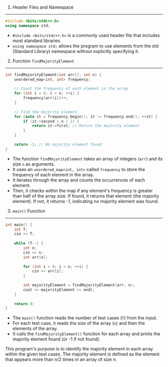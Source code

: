 1. Header Files and Namespace
---
```c++
#include <bits/stdc++.h> 
using namespace std;
```

- ``#include <bits/stdc++.h>`` is a commonly used header file that includes most standard libraries.
- `using namespace std;` allows the program to use elements from the std (Standard Library) namespace without explicitly specifying it.

2. Function ```findMajorityElement```
---
```c++
int findMajorityElement(int arr[], int n) {
    unordered_map<int, int> frequency;
    
    // Count the frequency of each element in the array
    for (int i = 0; i < n; ++i) {
        frequency[arr[i]]++;
    }
    
    // Find the majority element
    for (auto it = frequency.begin(); it != frequency.end(); ++it) {
        if (it->second > n / 2) {
            return it->first; // Return the majority element
        }
    }
    
    return -1; // No majority element found
}

```

- The function `findMajorityElement` takes an array of integers (`arr`) and its size `n` as arguments.
- It uses an `unordered_map<int, int>` called `frequency` to store the frequency of each element in the array.
- It iterates through the array and counts the occurrences of each element.
- Then, it checks within the map if any element's frequency is greater than half of the array size. If found, it returns that element (the majority element). If not, it returns -1, indicating no majority element was found.


3. ```main()``` Function
---
```c++
int main() {
    int T;
    cin >> T;
    
    while (T--) {
        int n;
        cin >> n;
        int arr[n];
        
        for (int i = 0; i < n; ++i) {
            cin >> arr[i];
        }
        
        int majorityElement = findMajorityElement(arr, n);
        cout << majorityElement << endl;
    }
    
    return 0;
}
```

- The `main()` function reads the number of test cases (`T`) from the input.
- For each test case, it reads the size of the array (`n`) and then the elements of the array.
- It calls the `findMajorityElement()` function for each array and prints the majority element found (or -1 if not found).

This program's purpose is to identify the majority element in each array within the given test cases. The majority element is defined as the element that appears more than n/2 times in an array of size n.


